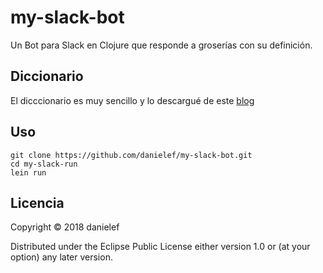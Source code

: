 # my-slack-bot

Un Bot para Slack en Clojure que responde a groserías con su definición.

## Diccionario
El dicccionario es muy sencillo y lo descargué de este [blog](http://esclavoseternos.blogspot.mx/2010/06/diccionario-de-groserias-mexicanas.html)

## Uso
```
git clone https://github.com/danielef/my-slack-bot.git
cd my-slack-run
lein run
```

## Licencia

Copyright © 2018 danielef

Distributed under the Eclipse Public License either version 1.0 or (at
your option) any later version.
